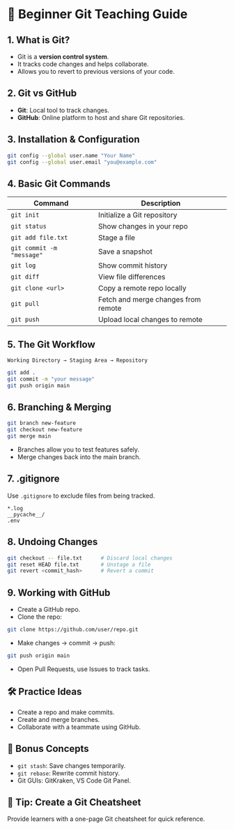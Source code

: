 # 🧠 Beginner Git Teaching Guide

## 1. What is Git?
- Git is a **version control system**.
- It tracks code changes and helps collaborate.
- Allows you to revert to previous versions of your code.

## 2. Git vs GitHub
- **Git**: Local tool to track changes.
- **GitHub**: Online platform to host and share Git repositories.

## 3. Installation & Configuration
```bash
git config --global user.name "Your Name"
git config --global user.email "you@example.com"
```

## 4. Basic Git Commands
| Command | Description |
|---------|-------------|
| `git init` | Initialize a Git repository |
| `git status` | Show changes in your repo |
| `git add file.txt` | Stage a file |
| `git commit -m "message"` | Save a snapshot |
| `git log` | Show commit history |
| `git diff` | View file differences |
| `git clone <url>` | Copy a remote repo locally |
| `git pull` | Fetch and merge changes from remote |
| `git push` | Upload local changes to remote |

## 5. The Git Workflow
```text
Working Directory → Staging Area → Repository
```
```bash
git add .
git commit -m "your message"
git push origin main
```

## 6. Branching & Merging
```bash
git branch new-feature
git checkout new-feature
git merge main
```
- Branches allow you to test features safely.
- Merge changes back into the main branch.

## 7. .gitignore
Use `.gitignore` to exclude files from being tracked.
```plaintext
*.log
__pycache__/
.env
```

## 8. Undoing Changes
```bash
git checkout -- file.txt      # Discard local changes
git reset HEAD file.txt       # Unstage a file
git revert <commit_hash>      # Revert a commit
```

## 9. Working with GitHub
- Create a GitHub repo.
- Clone the repo:
```bash
git clone https://github.com/user/repo.git
```
- Make changes → commit → push:
```bash
git push origin main
```
- Open Pull Requests, use Issues to track tasks.

## 🛠️ Practice Ideas
- Create a repo and make commits.
- Create and merge branches.
- Collaborate with a teammate using GitHub.

## 🧩 Bonus Concepts
- `git stash`: Save changes temporarily.
- `git rebase`: Rewrite commit history.
- Git GUIs: GitKraken, VS Code Git Panel.

## 📄 Tip: Create a Git Cheatsheet
Provide learners with a one-page Git cheatsheet for quick reference.
